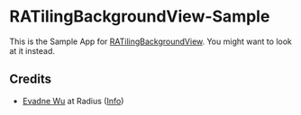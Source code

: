 # RATilingBackgroundView-Sample

This is the Sample App for [RATilingBackgroundView](https://github.com/evadne/RATilingBackgroundView).  You might want to look at it instead.

## Credits

*	[Evadne Wu](http://twitter.com/evadne) at Radius ([Info](http://radi.ws))
